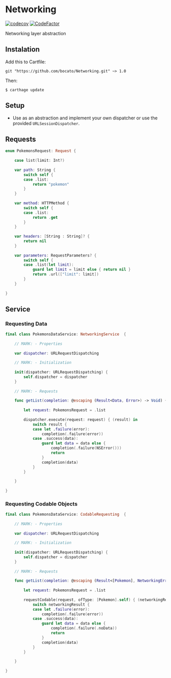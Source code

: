 # Networking 
[![codecov](https://codecov.io/gh/bocato/Networking/branch/master/graph/badge.svg)](https://codecov.io/gh/bocato/Networking)
[![CodeFactor](https://www.codefactor.io/repository/github/bocato/networking/badge)](https://www.codefactor.io/repository/github/bocato/networking)

Networking layer abstraction

## Instalation

Add this to Cartfile:

`git "https://github.com/bocato/Networking.git" ~> 1.0`

Then:

`$ carthage update`

## Setup

- Use as an abstraction and implement your own dispatcher or use the provided `URLSessionDispatcher`.

## Requests

```swift
enum PokemonsRequest: Request {
    
    case list(limit: Int?)
    
    var path: String {
        switch self {
        case .list:
            return "pokemon"
        }
    }
    
    var method: HTTPMethod {
        switch self {
        case .list:
            return .get
        }
    }
    
    var headers: [String : String]? {
        return nil
    }
    
    var parameters: RequestParameters? {
        switch self {
        case .list(let limit):
            guard let limit = limit else { return nil }
            return .url(["limit": limit])
        }
    }
    
}
```


## Service

### Requesting Data

```swift
final class PokemonsDataService: NetworkingService  {
    
    // MARK: - Properties
    
    var dispatcher: URLRequestDispatching
    
    // MARK: - Initialization
    
    init(dispatcher: URLRequestDispatching) {
        self.dispatcher = dispatcher
    }
    
    // MARK: - Requests
    
    func getList(completion: @escaping (Result<Data, Error>) -> Void) {
        
        let request: PokemonsRequest = .list
        
        dispatcher.execute(request: request) { (result) in
            switch result {
            case let .failure(error):
                completion(.failure(error))
            case .success(data):
                guard let data = data else {
                    completion(.failure(NSError()))
                    return
                }
                completion(data)
            }
        }
        
    }
    
}
```

### Requesting Codable Objects

```swift
final class PokemonsDataService: CodableRequesting  {
    
    // MARK: - Properties
    
    var dispatcher: URLRequestDispatching
    
    // MARK: - Initialization
    
    init(dispatcher: URLRequestDispatching) {
        self.dispatcher = dispatcher
    }
    
    // MARK: - Requests
    
    func getList(completion: @escaping (Result<[Pokemon], NetworkingError>) -> Void) {
        
        let request: PokemonsRequest = .list
        
        requestCodable(request, ofType: [Pokemon].self) { (networkingResult) in
            switch networkingResult {
            case let .failure(error):
                completion(.failure(error))
            case .success(data):
                guard let data = data else {
                    completion(.failure(.noData))
                    return
                }
                completion(data)
            }
        }
        
    }
    
}
```

